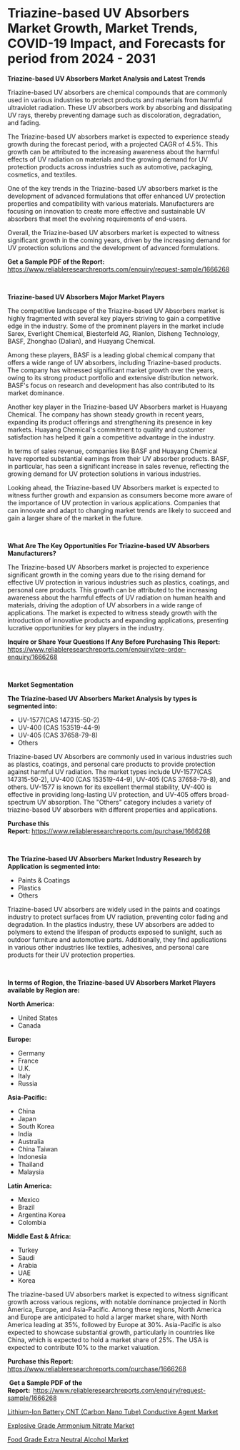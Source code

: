 <p><h1>Triazine-based UV Absorbers Market Growth, Market Trends, COVID-19 Impact, and Forecasts for period from 2024 - 2031</h1></p><p><strong>Triazine-based UV Absorbers Market Analysis and Latest Trends</strong></p>
<p><p>Triazine-based UV absorbers are chemical compounds that are commonly used in various industries to protect products and materials from harmful ultraviolet radiation. These UV absorbers work by absorbing and dissipating UV rays, thereby preventing damage such as discoloration, degradation, and fading.</p><p>The Triazine-based UV absorbers market is expected to experience steady growth during the forecast period, with a projected CAGR of 4.5%. This growth can be attributed to the increasing awareness about the harmful effects of UV radiation on materials and the growing demand for UV protection products across industries such as automotive, packaging, cosmetics, and textiles.</p><p>One of the key trends in the Triazine-based UV absorbers market is the development of advanced formulations that offer enhanced UV protection properties and compatibility with various materials. Manufacturers are focusing on innovation to create more effective and sustainable UV absorbers that meet the evolving requirements of end-users.</p><p>Overall, the Triazine-based UV absorbers market is expected to witness significant growth in the coming years, driven by the increasing demand for UV protection solutions and the development of advanced formulations.</p></p>
<p><strong>Get a Sample PDF of the Report:&nbsp;</strong> <a href="https://www.reliableresearchreports.com/enquiry/request-sample/1666268">https://www.reliableresearchreports.com/enquiry/request-sample/1666268</a></p>
<p>&nbsp;</p>
<p><strong>Triazine-based UV Absorbers Major Market Players</strong></p>
<p><p>The competitive landscape of the Triazine-based UV Absorbers market is highly fragmented with several key players striving to gain a competitive edge in the industry. Some of the prominent players in the market include Sarex, Everlight Chemical, Biesterfeld AG, Rianlon, Disheng Technology, BASF, Zhonghao (Dalian), and Huayang Chemical.</p><p>Among these players, BASF is a leading global chemical company that offers a wide range of UV absorbers, including Triazine-based products. The company has witnessed significant market growth over the years, owing to its strong product portfolio and extensive distribution network. BASF's focus on research and development has also contributed to its market dominance.</p><p>Another key player in the Triazine-based UV Absorbers market is Huayang Chemical. The company has shown steady growth in recent years, expanding its product offerings and strengthening its presence in key markets. Huayang Chemical's commitment to quality and customer satisfaction has helped it gain a competitive advantage in the industry.</p><p>In terms of sales revenue, companies like BASF and Huayang Chemical have reported substantial earnings from their UV absorber products. BASF, in particular, has seen a significant increase in sales revenue, reflecting the growing demand for UV protection solutions in various industries.</p><p>Looking ahead, the Triazine-based UV Absorbers market is expected to witness further growth and expansion as consumers become more aware of the importance of UV protection in various applications. Companies that can innovate and adapt to changing market trends are likely to succeed and gain a larger share of the market in the future.</p></p>
<p>&nbsp;</p>
<p><strong>What Are The Key Opportunities For Triazine-based UV Absorbers Manufacturers?</strong></p>
<p><p>The Triazine-based UV Absorbers market is projected to experience significant growth in the coming years due to the rising demand for effective UV protection in various industries such as plastics, coatings, and personal care products. This growth can be attributed to the increasing awareness about the harmful effects of UV radiation on human health and materials, driving the adoption of UV absorbers in a wide range of applications. The market is expected to witness steady growth with the introduction of innovative products and expanding applications, presenting lucrative opportunities for key players in the industry.</p></p>
<p><strong>Inquire or Share Your Questions If Any Before Purchasing This Report:</strong> <a href="https://www.reliableresearchreports.com/enquiry/pre-order-enquiry/1666268">https://www.reliableresearchreports.com/enquiry/pre-order-enquiry/1666268</a></p>
<p>&nbsp;</p>
<p><strong>Market Segmentation</strong></p>
<p><strong>The Triazine-based UV Absorbers Market Analysis by types is segmented into:</strong></p>
<p><ul><li>UV-1577(CAS 147315-50-2)</li><li>UV-400 (CAS 153519-44-9)</li><li>UV-405 (CAS 37658-79-8)</li><li>Others</li></ul></p>
<p><p>Triazine-based UV Absorbers are commonly used in various industries such as plastics, coatings, and personal care products to provide protection against harmful UV radiation. The market types include UV-1577(CAS 147315-50-2), UV-400 (CAS 153519-44-9), UV-405 (CAS 37658-79-8), and others. UV-1577 is known for its excellent thermal stability, UV-400 is effective in providing long-lasting UV protection, and UV-405 offers broad-spectrum UV absorption. The "Others" category includes a variety of triazine-based UV absorbers with different properties and applications.</p></p>
<p><strong>Purchase this Report:&nbsp;</strong><a href="https://www.reliableresearchreports.com/purchase/1666268">https://www.reliableresearchreports.com/purchase/1666268</a></p>
<p>&nbsp;</p>
<p><strong>The Triazine-based UV Absorbers Market Industry Research by Application is segmented into:</strong></p>
<p><ul><li>Paints & Coatings</li><li>Plastics</li><li>Others</li></ul></p>
<p><p>Triazine-based UV absorbers are widely used in the paints and coatings industry to protect surfaces from UV radiation, preventing color fading and degradation. In the plastics industry, these UV absorbers are added to polymers to extend the lifespan of products exposed to sunlight, such as outdoor furniture and automotive parts. Additionally, they find applications in various other industries like textiles, adhesives, and personal care products for their UV protection properties.</p></p>
<p>&nbsp;</p>
<p><strong>In terms of Region, the Triazine-based UV Absorbers Market Players available by Region are:</strong></p>
<p>
    <p> <strong> North America: </strong>
        <ul>
            <li>United States</li>
            <li>Canada</li>
        </ul>
        </p> 
    <p> <strong> Europe: </strong>
        <ul>
            <li>Germany</li>
            <li>France</li>
            <li>U.K.</li>
            <li>Italy</li>
            <li>Russia</li>
        </ul>
        </p> 
    <p> <strong> Asia-Pacific: </strong>
        <ul>
            <li>China</li>
            <li>Japan</li>
            <li>South Korea</li>
            <li>India</li>
            <li>Australia</li>
            <li>China Taiwan</li>
            <li>Indonesia</li>
            <li>Thailand</li>
            <li>Malaysia</li>
        </ul>
        </p> 
    <p> <strong> Latin America: </strong>
        <ul>
            <li>Mexico</li>
            <li>Brazil</li>
            <li>Argentina Korea</li>
            <li>Colombia</li>
        </ul>
        </p> 
    <p> <strong> Middle East & Africa: </strong>
        <ul>
            <li>Turkey</li>
            <li>Saudi</li>
            <li>Arabia</li>
            <li>UAE</li>
            <li>Korea</li>
        </ul>
    </p>
    </p>
<p><p>The triazine-based UV absorbers market is expected to witness significant growth across various regions, with notable dominance projected in North America, Europe, and Asia-Pacific. Among these regions, North America and Europe are anticipated to hold a larger market share, with North America leading at 35%, followed by Europe at 30%. Asia-Pacific is also expected to showcase substantial growth, particularly in countries like China, which is expected to hold a market share of 25%. The USA is expected to contribute 10% to the market valuation.</p></p>
<p><strong>Purchase this Report: </strong><a href="https://www.reliableresearchreports.com/purchase/1666268">https://www.reliableresearchreports.com/purchase/1666268</a></p>
<p>&nbsp;<strong>Get a Sample PDF of the Report:&nbsp;&nbsp;</strong><a href="https://www.reliableresearchreports.com/enquiry/request-sample/1666268">https://www.reliableresearchreports.com/enquiry/request-sample/1666268</a></p>
<p><strong></strong></p>
<p><p><a href="https://github.com/wwwkeltoum/Market-Research-Report-List-2/blob/main/lithium-ion-battery-cnt-carbon-nano-tube-conductive-agent-market.md">Lithium-Ion Battery CNT (Carbon Nano Tube) Conductive Agent Market</a></p><p><a href="https://github.com/nicholepatriciadoylenwnrjr0/Market-Research-Report-List-1/blob/main/explosive-grade-ammonium-nitrate-market.md">Explosive Grade Ammonium Nitrate Market</a></p><p><a href="https://github.com/gamblestampleyjenny50m5sl6/Market-Research-Report-List-1/blob/main/food-grade-extra-neutral-alcohol-market.md">Food Grade Extra Neutral Alcohol Market</a></p></p>